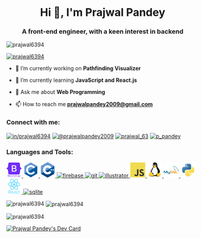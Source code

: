 <h1 align="center">Hi 👋, I'm Prajwal Pandey</h1>
<h3 align="center">A front-end engineer, with a keen interest in backend</h3>

<p align="left"> <img src="https://komarev.com/ghpvc/?username=prajwal6394&label=Profile%20views&color=0e75b6&style=flat" alt="prajwal6394" /> </p>

<p align="left"> <a href="https://github.com/ryo-ma/github-profile-trophy"><img src="https://github-profile-trophy.vercel.app/?username=prajwal6394" alt="prajwal6394" /></a> </p>

- 🔭 I’m currently working on **Pathfinding Visualizer**

- 🌱 I’m currently learning **JavaScript and React.js**

- 💬 Ask me about **Web Programming**

- 📫 How to reach me **prajwalpandey2009@gmail.com**


<h3 align="left">Connect with me:</h3>
<p align="left">
<a href="https://linkedin.com/in/in/prajwal6394" target="blank"><img align="center" src="https://raw.githubusercontent.com/rahuldkjain/github-profile-readme-generator/master/src/images/icons/Social/linked-in-alt.svg" alt="in/prajwal6394" height="30" width="40" /></a>
<a href="https://medium.com/@prajwalpandey2009" target="blank"><img align="center" src="https://raw.githubusercontent.com/rahuldkjain/github-profile-readme-generator/master/src/images/icons/Social/medium.svg" alt="@prajwalpandey2009" height="30" width="40" /></a>
<a href="https://www.codechef.com/users/prajwal_63" target="blank"><img align="center" src="https://cdn.jsdelivr.net/npm/simple-icons@3.1.0/icons/codechef.svg" alt="prajwal_63" height="30" width="40" /></a>
<a href="https://www.leetcode.com/p_pandey" target="blank"><img align="center" src="https://raw.githubusercontent.com/rahuldkjain/github-profile-readme-generator/master/src/images/icons/Social/leet-code.svg" alt="p_pandey" height="30" width="40" /></a>
</p>

<h3 align="left">Languages and Tools:</h3>
<p align="left"> <a href="https://getbootstrap.com" target="_blank" rel="noreferrer"> <img src="https://raw.githubusercontent.com/devicons/devicon/master/icons/bootstrap/bootstrap-plain-wordmark.svg" alt="bootstrap" width="40" height="40"/> </a> <a href="https://www.cprogramming.com/" target="_blank" rel="noreferrer"> <img src="https://raw.githubusercontent.com/devicons/devicon/master/icons/c/c-original.svg" alt="c" width="40" height="40"/> </a> <a href="https://www.w3schools.com/cpp/" target="_blank" rel="noreferrer"> <img src="https://raw.githubusercontent.com/devicons/devicon/master/icons/cplusplus/cplusplus-original.svg" alt="cplusplus" width="40" height="40"/> </a> <a href="https://firebase.google.com/" target="_blank" rel="noreferrer"> <img src="https://www.vectorlogo.zone/logos/firebase/firebase-icon.svg" alt="firebase" width="40" height="40"/> </a> <a href="https://git-scm.com/" target="_blank" rel="noreferrer"> <img src="https://www.vectorlogo.zone/logos/git-scm/git-scm-icon.svg" alt="git" width="40" height="40"/> </a> <a href="https://www.adobe.com/in/products/illustrator.html" target="_blank" rel="noreferrer"> <img src="https://www.vectorlogo.zone/logos/adobe_illustrator/adobe_illustrator-icon.svg" alt="illustrator" width="40" height="40"/> </a> <a href="https://developer.mozilla.org/en-US/docs/Web/JavaScript" target="_blank" rel="noreferrer"> <img src="https://raw.githubusercontent.com/devicons/devicon/master/icons/javascript/javascript-original.svg" alt="javascript" width="40" height="40"/> </a> <a href="https://www.linux.org/" target="_blank" rel="noreferrer"> <img src="https://raw.githubusercontent.com/devicons/devicon/master/icons/linux/linux-original.svg" alt="linux" width="40" height="40"/> </a> <a href="https://www.mysql.com/" target="_blank" rel="noreferrer"> <img src="https://raw.githubusercontent.com/devicons/devicon/master/icons/mysql/mysql-original-wordmark.svg" alt="mysql" width="40" height="40"/> </a> <a href="https://www.python.org" target="_blank" rel="noreferrer"> <img src="https://raw.githubusercontent.com/devicons/devicon/master/icons/python/python-original.svg" alt="python" width="40" height="40"/> </a> <a href="https://reactjs.org/" target="_blank" rel="noreferrer"> <img src="https://raw.githubusercontent.com/devicons/devicon/master/icons/react/react-original-wordmark.svg" alt="react" width="40" height="40"/> </a> <a href="https://www.sqlite.org/" target="_blank" rel="noreferrer"> <img src="https://www.vectorlogo.zone/logos/sqlite/sqlite-icon.svg" alt="sqlite" width="40" height="40"/> </a> </p>

<p><img align="left" src="https://github-readme-stats.vercel.app/api/top-langs?username=prajwal6394&show_icons=true&locale=en&layout=compact" alt="prajwal6394" /></p>

<p>&nbsp;<img align="center" src="https://github-readme-stats.vercel.app/api?username=prajwal6394&show_icons=true&locale=en" alt="prajwal6394" /></p>

<p><img align="center" src="https://github-readme-streak-stats.herokuapp.com/?user=prajwal6394&" alt="prajwal6394" /></p>
<a href="https://app.daily.dev/Prajwal_63"><img src="https://api.daily.dev/devcards/00dbc03054874c17a4afd5fd96bd8c34.png?r=956" width="400" alt="Prajwal Pandey's Dev Card"/></a>

